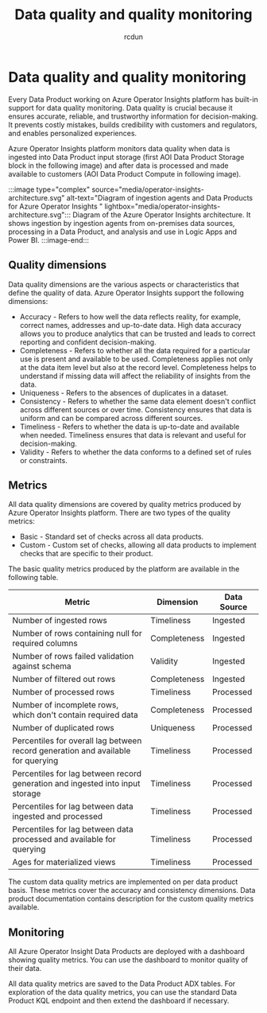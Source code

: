 ﻿---
title: Data quality and quality monitoring
description: This article helps you understand how data quality and quality monitoring work in Azure Operator Insights.
author: rcdun
ms.author: rdunstan
ms.reviewer: sergeyche
ms.service: operator-insights
ms.topic: concept-article
ms.date: 10/24/2023
---

# Data quality and quality monitoring

Every Data Product working on Azure Operator Insights platform has built-in support for data quality monitoring. Data quality is crucial because it ensures accurate, reliable, and trustworthy information for decision-making. It prevents costly mistakes, builds credibility with customers and regulators, and enables personalized experiences.

Azure Operator Insights platform monitors data quality when data is ingested into Data Product input storage (first AOI Data Product Storage block in the following image) and after data is processed and made available to customers (AOI Data Product Compute in following image).

:::image type="complex" source="media/operator-insights-architecture.svg" alt-text="Diagram of ingestion agents and Data Products for Azure Operator Insights " lightbox="media/operator-insights-architecture.svg":::
    Diagram of the Azure Operator Insights architecture. It shows ingestion by ingestion agents from on-premises data sources, processing in a Data Product, and analysis and use in Logic Apps and Power BI.
:::image-end:::

## Quality dimensions

Data quality dimensions are the various aspects or characteristics that define the quality of data. Azure Operator Insights support the following dimensions:

- Accuracy - Refers to how well the data reflects reality, for example, correct names, addresses and up-to-date data. High data accuracy allows you to produce analytics that can be trusted and leads to correct reporting and confident decision-making.
- Completeness - Refers to whether all the data required for a particular use is present and available to be used. Completeness applies not only at the data item level but also at the record level. Completeness helps to understand if missing data will affect the reliability of insights from the data.
- Uniqueness - Refers to the absences of duplicates in a dataset.
- Consistency - Refers to whether the same data element doesn't conflict across different sources or over time. Consistency ensures that data is uniform and can be compared across different sources.
- Timeliness - Refers to whether the data is up-to-date and available when needed. Timeliness ensures that data is relevant and useful for decision-making.
- Validity - Refers to whether the data conforms to a defined set of rules or constraints.

## Metrics

All data quality dimensions are covered by quality metrics produced by Azure Operator Insights platform. There are two types of the quality metrics:

- Basic - Standard set of checks across all data products.
- Custom - Custom set of checks, allowing all data products to implement checks that are specific to their product.

The basic quality metrics produced by the platform are available in the following table.

| **Metric**                                                                       | **Dimension** | **Data Source** |
|----------------------------------------------------------------------------------|---------------|-----------------|
| Number of ingested rows                                                          | Timeliness    | Ingested        |
| Number of rows containing null for required columns                              | Completeness  | Ingested        |
| Number of rows failed validation against schema                                  | Validity      | Ingested        |
| Number of filtered out rows                                                      | Completeness  | Ingested        |
| Number of processed rows                                                         | Timeliness    | Processed       |
| Number of incomplete rows, which don't contain required data                     | Completeness  | Processed       |
| Number of duplicated rows                                                        | Uniqueness    | Processed       |
| Percentiles for overall lag between record generation and available for querying | Timeliness    | Processed       |
| Percentiles for lag between record generation and ingested into input storage    | Timeliness    | Processed       |
| Percentiles for lag between data ingested and processed                          | Timeliness    | Processed       |
| Percentiles for lag between data processed and available for querying            | Timeliness    | Processed       |
| Ages for materialized views                                                      | Timeliness    | Processed       |

The custom data quality metrics are implemented on per data product basis. These metrics cover the accuracy and consistency dimensions. Data product documentation contains description for the custom quality metrics available.

## Monitoring

All Azure Operator Insight Data Products are deployed with a dashboard showing quality metrics. You can use the dashboard to monitor quality of their data.

All data quality metrics are saved to the Data Product ADX tables. For exploration of the data quality metrics, you can use the standard Data Product KQL endpoint and then extend the dashboard if necessary.
